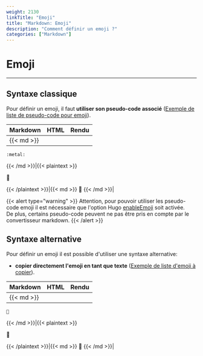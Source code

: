 ```yaml
---
weight: 2130
linkTitle: "Emoji"
title: "Markdown: Emoji"
description: "Comment définir un emoji ?"
categories: ["Markdown"]
---
```


# Emoji
---

## Syntaxe classique

Pour définir un emoji, il faut **utiliser son pseudo-code associé** ([Exemple de liste de pseudo-code pour emoji](https://www.webfx.com/tools/emoji-cheat-sheet/)).

| Markdown | HTML | Rendu |
| -------- | ---- | ----- |
|{{< md >}}
```
:metal:
```
{{< /md >}}|{{< plaintext >}}
<p>🤘</p>
{{< /plaintext >}}|{{< md >}}
🤘
{{< /md >}}|

{{< alert type="warning" >}}
Attention, pour pouvoir utiliser les pseudo-code emoji il est nécessaire que l'option Hugo [enableEmoji](https://gohugo.io/getting-started/configuration/#all-configuration-settings) soit activée.  
De plus, certains pseudo-code peuvent ne pas être pris en compte par le convertisseur markdown.
{{< /alert >}}

## Syntaxe alternative

Pour définir un emoji il est possible d'utiliser une syntaxe alternative:

* **copier directement l'emoji en tant que texte** ([Exemple de liste d'emoji à copier](https://emojipedia.org/)).

| Markdown | HTML | Rendu |
| -------- | ---- | ----- |
|{{< md >}}
```
🤘
```
{{< /md >}}|{{< plaintext >}}
<p>🤘</p>
{{< /plaintext >}}|{{< md >}}
🤘
{{< /md >}}|
